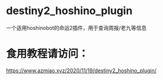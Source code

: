 # destiny2_hoshino_plugin
一个适用hoshinobot的命运2插件，用于查询周报/老九等信息

# 食用教程请访问：
https://www.azmiao.xyz/2020/11/19/destiny2_hoshino_plugin/
